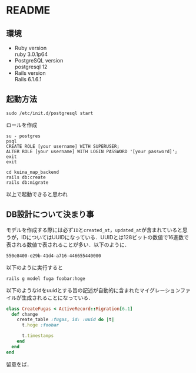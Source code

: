 # README
## 環境
* Ruby version <br>
ruby 3.0.1p64
* PostgreSQL version<br>
postgresql 12
* Rails version<br>
Rails 6.1.6.1

## 起動方法
```
sudo /etc/init.d/postgresql start
```
ロールを作成
```
su - postgres
psql
CREATE ROLE [your username] WITH SUPERUSER;
ALTER ROLE [your username] WITH LOGIN PASSWORD '[your password]';
exit
exit
```
```
cd kuina_map_backend
rails db:create
rails db:migrate
```
以上で起動できると思われ

## DB設計について決まり事
モデルを作成する際には必ず```ID```と```created_at```，```updated_at```が含まれていると思うが，IDについてはUUIDになっている．UUIDとは128ビットの数値で16進数で表される数値で表されることが多い．以下のように．
```
550e8400-e29b-41d4-a716-446655440000
```
以下のように実行すると
```
rails g model fuga foobar:hoge
```
以下のようなidをuuidとする旨の記述が自動的に含まれたマイグレーションファイルが生成されることになっている．
``` rb
class CreateFugas < ActiveRecord::Migration[6.1]
  def change
    create_table :fugas, id: :uuid do |t|
      t.hoge :foobar

      t.timestamps
    end
  end
end
```
留意をば．
